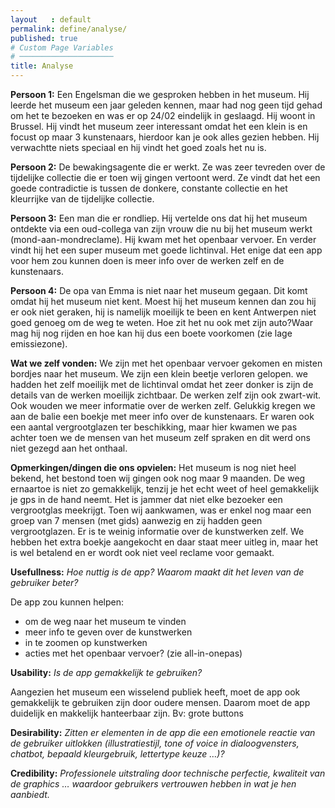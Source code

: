 ```yaml
---
layout   : default
permalink: define/analyse/
published: true
# Custom Page Variables
# ─────────────────────
title: Analyse
---
```


**Persoon 1:** 
Een Engelsman die we gesproken hebben in het museum. Hij leerde het museum een jaar geleden kennen, maar had nog geen tijd gehad om het te bezoeken en was er op 24/02 eindelijk in geslaagd. Hij woont in Brussel. Hij vindt het museum zeer interessant omdat het een klein is en focust op maar 3 kunstenaars, hierdoor kan je ook alles gezien hebben. Hij verwachtte niets speciaal en hij vindt het goed zoals het nu is.

**Persoon 2:** 
De bewakingsagente die er werkt. Ze was zeer tevreden over de tijdelijke collectie die er toen wij gingen vertoont werd. Ze vindt dat het een goede contradictie is tussen de donkere, constante collectie en het kleurrijke van de tijdelijke collectie.

**Persoon 3:** 
Een man die er rondliep. Hij vertelde ons dat hij het museum ontdekte via een oud-collega van zijn vrouw die nu bij het museum werkt (mond-aan-mondreclame). Hij kwam met het openbaar vervoer. En verder vindt hij het een super museum met goede lichtinval. Het enige dat een app voor hem zou kunnen doen is meer info over de werken zelf en de kunstenaars.

**Persoon 4:** 
De opa van Emma is niet naar het museum gegaan. Dit komt omdat hij het museum niet kent. Moest hij het museum kennen dan zou hij er ook niet geraken, hij is namelijk moeilijk te been en kent Antwerpen niet goed genoeg om de weg te weten. Hoe zit het nu ook met zijn auto?Waar mag hij nog rijden en hoe kan hij dus een boete voorkomen (zie lage emissiezone).

**Wat we zelf vonden:**
We zijn met het openbaar vervoer gekomen en misten bordjes naar het museum. We zijn een klein beetje verloren gelopen.
we hadden het zelf moeilijk met de lichtinval omdat het zeer donker is zijn de details van de werken moeilijk zichtbaar. De werken zelf zijn ook zwart-wit.
Ook wouden we meer informatie over de werken zelf. Gelukkig kregen we aan de balie een boekje met meer info over de kunstenaars. Er waren ook een aantal vergrootglazen ter beschikking, maar hier kwamen we pas achter toen we de mensen van het museum zelf spraken en dit werd ons niet gezegd aan het onthaal.

**Opmerkingen/dingen die ons opvielen:**
Het museum is nog niet heel bekend, het bestond toen wij gingen ook nog maar 9 maanden. De weg ernaartoe is niet zo gemakkelijk, tenzij je het echt weet of heel gemakkelijk je gps in de hand neemt. Het is jammer dat niet elke bezoeker een vergrootglas meekrijgt. Toen wij aankwamen, was er enkel nog maar een groep van 7 mensen (met gids) aanwezig en zij hadden geen vergrootglazen. Er is te weinig informatie over de kunstwerken zelf. We hebben het extra boekje aangekocht en daar staat meer uitleg in, maar het  is wel betalend en er wordt ook niet veel reclame voor gemaakt.

**Usefullness:** *Hoe nuttig is de app? Waarom maakt dit het leven van de gebruiker beter?*

De app zou kunnen helpen:
- om de weg naar het museum te vinden
- meer info te geven over de kunstwerken
- in te zoomen op kunstwerken
- acties met het openbaar vervoer? (zie all-in-onepas)

**Usability:** *Is de app gemakkelijk te gebruiken?*

Aangezien het museum een wisselend publiek heeft, moet de app ook gemakkelijk te gebruiken zijn door oudere mensen. Daarom moet de app duidelijk en makkelijk hanteerbaar zijn. Bv: grote buttons

**Desirability:** *Zitten er elementen in de app die een emotionele reactie van de gebruiker uitlokken (illustratiestijl, tone of voice in dialoogvensters, chatbot, bepaald kleurgebruik, lettertype keuze …)?*

**Credibility:** *Professionele uitstraling door technische perfectie, kwaliteit van de graphics … waardoor gebruikers vertrouwen hebben in wat je hen aanbiedt.*
